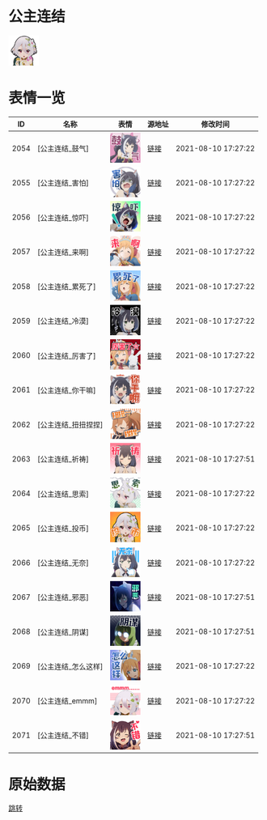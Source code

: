 # 公主连结

<img src="./cover.png" height="60" alt="cover" />

# 表情一览

|ID|名称|表情|源地址|修改时间|
|----|----|----|----|----|
|2054|[公主连结_鼓气]|<img src="./pic/002054_%5B公主连结_鼓气%5D.png" height="60" alt="鼓气"/>|[链接](http://i0.hdslb.com/bfs/emote/a3fb7d3a867ba3523e6a0faa2ca42af797328d6d.png)|2021-08-10 17:27:22|
|2055|[公主连结_害怕]|<img src="./pic/002055_%5B公主连结_害怕%5D.png" height="60" alt="害怕"/>|[链接](http://i0.hdslb.com/bfs/emote/c305b2bd36063b700fd9fac093c21639c0806138.png)|2021-08-10 17:27:22|
|2056|[公主连结_惊吓]|<img src="./pic/002056_%5B公主连结_惊吓%5D.png" height="60" alt="惊吓"/>|[链接](http://i0.hdslb.com/bfs/emote/57ad87c4e597a366dac713ad4800cecbd520175e.png)|2021-08-10 17:27:22|
|2057|[公主连结_来啊]|<img src="./pic/002057_%5B公主连结_来啊%5D.png" height="60" alt="来啊"/>|[链接](http://i0.hdslb.com/bfs/emote/a82ab04d1a10c742b5eadafb2a0e04d77daa84d4.png)|2021-08-10 17:27:22|
|2058|[公主连结_累死了]|<img src="./pic/002058_%5B公主连结_累死了%5D.png" height="60" alt="累死了"/>|[链接](http://i0.hdslb.com/bfs/emote/8c68c16f8f4c79f14bb16c6ea64378d77abdf0d0.png)|2021-08-10 17:27:22|
|2059|[公主连结_冷漠]|<img src="./pic/002059_%5B公主连结_冷漠%5D.png" height="60" alt="冷漠"/>|[链接](http://i0.hdslb.com/bfs/emote/04a257a00ae097d61498db6118f6da393d4c85b7.png)|2021-08-10 17:27:22|
|2060|[公主连结_厉害了]|<img src="./pic/002060_%5B公主连结_厉害了%5D.png" height="60" alt="厉害了"/>|[链接](http://i0.hdslb.com/bfs/emote/066c5c59e39f163345d2a41123d53596b39a2ce3.png)|2021-08-10 17:27:22|
|2061|[公主连结_你干嘛]|<img src="./pic/002061_%5B公主连结_你干嘛%5D.png" height="60" alt="你干嘛"/>|[链接](http://i0.hdslb.com/bfs/emote/422897481963e6efdd93dce8581c112e7af80a1e.png)|2021-08-10 17:27:22|
|2062|[公主连结_扭扭捏捏]|<img src="./pic/002062_%5B公主连结_扭扭捏捏%5D.png" height="60" alt="扭扭捏捏"/>|[链接](http://i0.hdslb.com/bfs/emote/4c20cd2aed2598dd18507fdd03c7d39b6eb7842c.png)|2021-08-10 17:27:22|
|2063|[公主连结_祈祷]|<img src="./pic/002063_%5B公主连结_祈祷%5D.png" height="60" alt="祈祷"/>|[链接](http://i0.hdslb.com/bfs/emote/a63b3da12e46314470413fea6975579b0871d1f8.png)|2021-08-10 17:27:51|
|2064|[公主连结_思索]|<img src="./pic/002064_%5B公主连结_思索%5D.png" height="60" alt="思索"/>|[链接](http://i0.hdslb.com/bfs/emote/3c6741be302ec54f152093ab00f950b00a083d6d.png)|2021-08-10 17:27:22|
|2065|[公主连结_投币]|<img src="./pic/002065_%5B公主连结_投币%5D.png" height="60" alt="投币"/>|[链接](http://i0.hdslb.com/bfs/emote/6bd0c47917f94d510990db020ce3a7c07ed698e9.png)|2021-08-10 17:27:22|
|2066|[公主连结_无奈]|<img src="./pic/002066_%5B公主连结_无奈%5D.png" height="60" alt="无奈"/>|[链接](http://i0.hdslb.com/bfs/emote/7f78404ee98cc8738b9b738f7e4446a6fdbaff00.png)|2021-08-10 17:27:22|
|2067|[公主连结_邪恶]|<img src="./pic/002067_%5B公主连结_邪恶%5D.png" height="60" alt="邪恶"/>|[链接](http://i0.hdslb.com/bfs/emote/97d25106924c7f3db1fe26ed7d67db943ffcc92e.png)|2021-08-10 17:27:51|
|2068|[公主连结_阴谋]|<img src="./pic/002068_%5B公主连结_阴谋%5D.png" height="60" alt="阴谋"/>|[链接](http://i0.hdslb.com/bfs/emote/705f87da382b4c46d6bf19579b62c88bf4aa702c.png)|2021-08-10 17:27:51|
|2069|[公主连结_怎么这样]|<img src="./pic/002069_%5B公主连结_怎么这样%5D.png" height="60" alt="怎么这样"/>|[链接](http://i0.hdslb.com/bfs/emote/7461756bf9c49c4b48d1c26083695044b468ad7c.png)|2021-08-10 17:27:22|
|2070|[公主连结_emmm]|<img src="./pic/002070_%5B公主连结_emmm%5D.png" height="60" alt="emmm"/>|[链接](http://i0.hdslb.com/bfs/emote/99ca73b1f486042cd8ab6b17fd5ad638ed777899.png)|2021-08-10 17:27:22|
|2071|[公主连结_不错]|<img src="./pic/002071_%5B公主连结_不错%5D.png" height="60" alt="不错"/>|[链接](http://i0.hdslb.com/bfs/emote/e0ac5fff71fd2aabd8c20505a548f5bca36bc7a5.png)|2021-08-10 17:27:51|

# 原始数据

[跳转](./raw.json)

